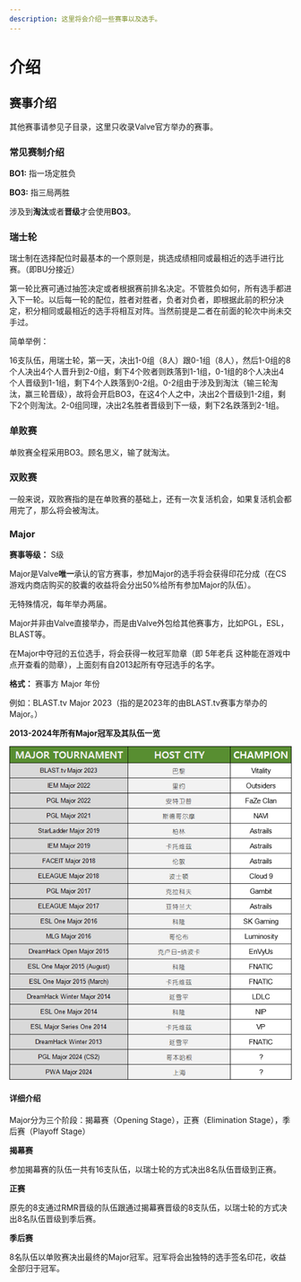 ```yaml
---
description: 这里将会介绍一些赛事以及选手。
---
```


# 介绍

## 赛事介绍

其他赛事请参见子目录，这里只收录Valve官方举办的赛事。

### 常见赛制介绍

**BO1:** 指一场定胜负

**BO3:** 指三局两胜

涉及到**淘汰**或者**晋级**才会使用**BO3**。

### 瑞士轮

瑞士制在选择配位时最基本的一个原则是，挑选成绩相同或最相近的选手进行比赛。（即BU分接近）

第一轮比赛可通过抽签决定或者根据赛前排名决定。不管胜负如何，所有选手都进入下一轮。以后每一轮的配位，胜者对胜者，负者对负者，即根据此前的积分决定，积分相同或最相近的选手将相互对阵。当然前提是二者在前面的轮次中尚未交手过。

简单举例：

16支队伍，用瑞士轮，第一天，决出1-0组（8人）跟0-1组（8人），然后1-0组的8个人决出4个人晋升到2-0组，剩下4个败者则跌落到1-1组，0-1组的8个人决出4个人晋级到1-1组，剩下4个人跌落到0-2组。0-2组由于涉及到淘汰（输三轮淘汰，赢三轮晋级），故将会开启BO3，在这4个人之中，决出2个晋级到1-2组，剩下2个则淘汰。2-0组同理，决出2名胜者晋级到下一级，剩下2名跌落到2-1组。

### 单败赛

单败赛全程采用BO3。顾名思义，输了就淘汰。

### 双败赛

一般来说，双败赛指的是在单败赛的基础上，还有一次复活机会，如果复活机会都用完了，那么将会被淘汰。

### Major

**赛事等级：** S级

Major是Valve**唯一**承认的官方赛事，参加Major的选手将会获得印花分成（在CS游戏内商店购买的胶囊的收益将会分出50%给所有参加Major的队伍）。

无特殊情况，每年举办两届。

Major并非由Valve直接举办，而是由Valve外包给其他赛事方，比如PGL，ESL，BLAST等。

在Major中夺冠的五位选手，将会获得一枚冠军勋章（即 5年老兵 这种能在游戏中点开查看的勋章），上面刻有自2013起所有夺冠选手的名字。

**格式：** 赛事方 Major 年份

例如：BLAST.tv Major 2023（指的是2023年的由BLAST.tv赛事方举办的Major。）

**2013-2024年所有Major冠军及其队伍一览**

![Major champions](6a0a491d1309a4ecbc8dc499f386f75a.png)

#### 详细介绍

Major分为三个阶段：揭幕赛（Opening Stage），正赛（Elimination Stage），季后赛（Playoff Stage）

**揭幕赛**

参加揭幕赛的队伍一共有16支队伍，以瑞士轮的方式决出8名队伍晋级到正赛。

**正赛**

原先的8支通过RMR晋级的队伍跟通过揭幕赛晋级的8支队伍，以瑞士轮的方式决出8名队伍晋级到季后赛。

**季后赛**

8名队伍以单败赛决出最终的Major冠军。冠军将会出独特的选手签名印花，收益全部归于冠军。